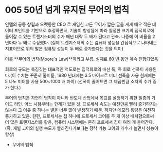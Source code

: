 # 005 50년 넘게 유지된 무어의 법칙



인텔의 공동 창립과 오랫동안 CEO 로 재임한 고든 무어가 짧은 글을 게재
매우 적은 데이터 포인트를 기반으로 추정하면서, 기술이 향상됨에 따라 일정한 크기의 집적회로에 들어갈 수 있는 트랜지스터의 수가 매년 대략 두 배가 된다고 관측.
나중에 이 비율을 2 년마다 두 배로 수정했다.
(실제 트랜지스터의 수는 컴퓨터 성능을 간접적으로 나타내는 지표이므로 위의 말은 컴퓨팅 성능이 두 배로 증가한다는 것을 의미)

이를 **무어의 법칙(Moore`s Law)**이라고 부름.
실제로 60 년 동안 계속 진행되었음

회로의 규모는 특징짓는 대표적인 척도로는 집적회로의 배선 폭, 즉 회로 선폭이 사용된다.(이 수치는 꾸준히 줄어듦, 1980 년대에는 3.5 마이크로  미터 선폭을 사용 현재에는 5 나노 미터를 사용 500~1000 배 차이)
(선폭이 줄어드면 그 제곱만큼 소자의 수가 증가 한다.)

무어의 법칙은 자연의 법칙이 아니라 반도체 산업에서 목표를 설정하기 위한 일종의 가이드 라인.
어느 시점부터는 한계가 있을 것.
프로세서 속도는 예전만큼 빨리 증가하지는 않는다 그 이유 중 하나는 열을 너무 많이 발생하기 때문.
하지만 메모리 용량은 여전히 증가하고 있음.
한편, 프로세서는 칩 하나에 프로세서 코어를 두 개 이상 배치함으로써 더 많은 트랜지스터를 활용, 컴퓨터 시스템에는 흔히 프로세서 칩이 여러 개 들어간다. (즉, 개별 코어의 실행 속도가 빨라진다기보다는 장착 가능 코어의 개수가 늘면서 성능이 향상)

- 무어의 법칙